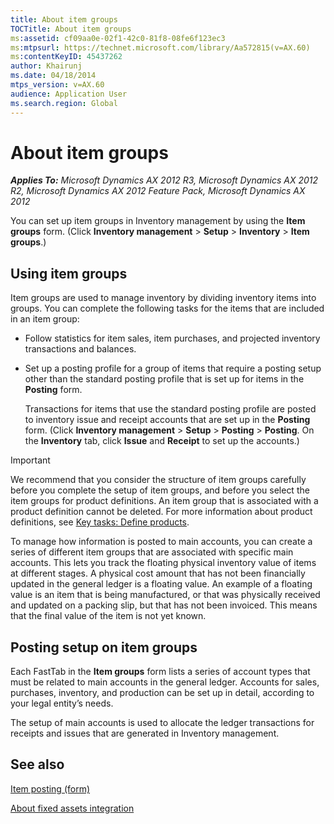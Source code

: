 ```yaml
---
title: About item groups
TOCTitle: About item groups
ms:assetid: cf09aa0e-02f1-42c0-81f8-08fe6f123ec3
ms:mtpsurl: https://technet.microsoft.com/library/Aa572815(v=AX.60)
ms:contentKeyID: 45437262
author: Khairunj
ms.date: 04/18/2014
mtps_version: v=AX.60
audience: Application User
ms.search.region: Global
---
```


# About item groups 


_**Applies To:** Microsoft Dynamics AX 2012 R3, Microsoft Dynamics AX 2012 R2, Microsoft Dynamics AX 2012 Feature Pack, Microsoft Dynamics AX 2012_

You can set up item groups in Inventory management by using the **Item groups** form. (Click **Inventory management** \> **Setup** \> **Inventory** \> **Item groups**.)

## Using item groups

Item groups are used to manage inventory by dividing inventory items into groups. You can complete the following tasks for the items that are included in an item group:

  - Follow statistics for item sales, item purchases, and projected inventory transactions and balances.

  - Set up a posting profile for a group of items that require a posting setup other than the standard posting profile that is set up for items in the **Posting** form.
    
    Transactions for items that use the standard posting profile are posted to inventory issue and receipt accounts that are set up in the **Posting** form. (Click **Inventory management** \> **Setup** \> **Posting** \> **Posting**. On the **Inventory** tab, click **Issue** and **Receipt** to set up the accounts.)


> [!IMPORTANT]
> <P>We recommend that you consider the structure of item groups carefully before you complete the setup of item groups, and before you select the item groups for product definitions. An item group that is associated with a product definition cannot be deleted. For more information about product definitions, see <A href="key-tasks-define-products.md">Key tasks: Define products</A>.</P>



To manage how information is posted to main accounts, you can create a series of different item groups that are associated with specific main accounts. This lets you track the floating physical inventory value of items at different stages. A physical cost amount that has not been financially updated in the general ledger is a floating value. An example of a floating value is an item that is being manufactured, or that was physically received and updated on a packing slip, but that has not been invoiced. This means that the final value of the item is not yet known.

## Posting setup on item groups

Each FastTab in the **Item groups** form lists a series of account types that must be related to main accounts in the general ledger. Accounts for sales, purchases, inventory, and production can be set up in detail, according to your legal entity’s needs.

The setup of main accounts is used to allocate the ledger transactions for receipts and issues that are generated in Inventory management.

## See also

[Item posting (form)](https://technet.microsoft.com/library/aa589971\(v=ax.60\))

[About fixed assets integration](about-fixed-assets-integration.md)

  


